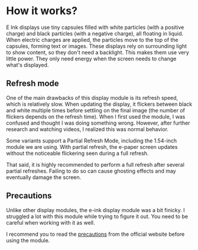 
# How it works?

E Ink displays use tiny capsules filled with white particles (with a positive charge) and black particles (with a negative charge), all floating in liquid. When electric charges are applied, the particles move to the top of the capsules, forming text or images. These displays rely on surrounding light to show content, so they don't need a backlight. This makes them use very little power. They only need energy when the screen needs to change what's displayed.

## Refresh mode

One of the main drawbacks of this display module is its refresh speed, which is relatively slow. When updating the display, it flickers between black and white multiple times before settling on the final image (the number of flickers depends on the refresh time). When I first used the module, I was confused and thought I was doing something wrong. However, after further research and watching videos, I realized this was normal behavior.

Some variants support a Partial Refresh Mode, including the 1.54-inch module we are using. With partial refresh, the e-paper screen updates without the noticeable flickering seen during a full refresh.

That said, it is highly recommended to perform a full refresh after several partial refreshes. Failing to do so can cause ghosting effects and may eventually damage the screen.

## Precautions
Unlike other display modules, the e-ink display module was a bit finicky. I struggled a lot with this module while trying to figure it out.  You need to be careful when working with it as well.

I recommend you to read the [precautions](https://www.waveshare.com/wiki/1.54inch_e-Paper_Module_Manual#Precautions) from the official website before using the module. 


